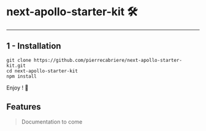# next-apollo-starter-kit 🛠

---

## 1 - Installation
```
git clone https://github.com/pierrecabriere/next-apollo-starter-kit.git
cd next-apollo-starter-kit
npm install
```
Enjoy ! 🎉

## Features

> Documentation to come